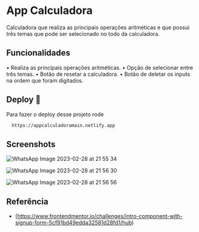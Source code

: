 # App Calculadora

Calculadora que realiza as principais operações aritméticas e que possui três temas que pode ser selecionado no todo da calculadora.


## Funcionalidades

•	Realiza as principais operações aritméticas.
•	Opção de selecionar entre três temas.
•	Botão de resetar a calculadora.
•	Botão de deletar os inputs na ordem que foram digitados.



## Deploy 🚀

Para fazer o deploy desse projeto rode

```bash
  https://appcalculadoramain.netlify.app
```

## Screenshots

![WhatsApp Image 2023-02-28 at 21 55 34](https://user-images.githubusercontent.com/124107620/222019320-cf4c6a3a-68dd-4a88-a1d0-3e8cbf01b855.jpeg)

![WhatsApp Image 2023-02-28 at 21 56 30](https://user-images.githubusercontent.com/124107620/222019362-b7ec6810-3b21-4f9c-8e59-92486530468f.jpeg)

![WhatsApp Image 2023-02-28 at 21 56 56](https://user-images.githubusercontent.com/124107620/222019393-45cacc89-efce-4738-986a-93fd3555945a.jpeg)



## Referência

 - [https://www.frontendmentor.io/challenges/intro-component-with-signup-form-5cf91bd49edda32581d28fd1/hub)
